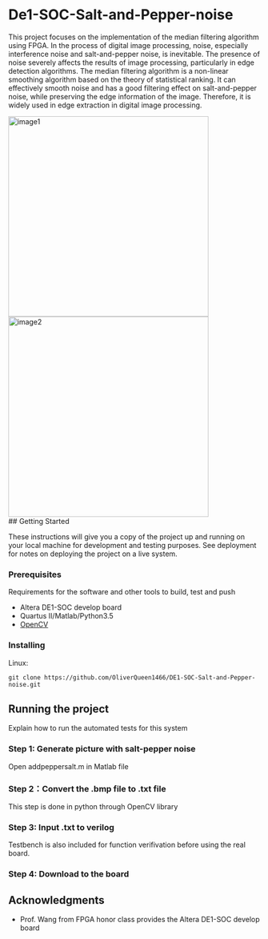 # De1-SOC-Salt-and-Pepper-noise

This project focuses on the implementation of the median filtering algorithm using
FPGA. In the process of digital image processing, noise, especially interference noise
and salt-and-pepper noise, is inevitable. The presence of noise severely affects the
results of image processing, particularly in edge detection algorithms. The median
filtering algorithm is a non-linear smoothing algorithm based on the theory of
statistical ranking. It can effectively smooth noise and has a good filtering effect on
salt-and-pepper noise, while preserving the edge information of the image. Therefore, it is widely used in edge extraction in digital image processing.
<div style="display:inline-block">
  <img src="https://github.com/OliverQueen1466/Storage_Image/blob/main/sallt_pepper/before.png" alt="image1" width="400">
  <img src="https://github.com/OliverQueen1466/Storage_Image/blob/main/sallt_pepper/afterr.png" alt="image2" width="400">
</div>
## Getting Started

These instructions will give you a copy of the project up and running on
your local machine for development and testing purposes. See deployment
for notes on deploying the project on a live system.

### Prerequisites

Requirements for the software and other tools to build, test and push 
- Altera DE1-SOC develop board 
- Quartus II/Matlab/Python3.5
- [OpenCV](https://opencv.org/)

### Installing

Linux: 

    git clone https://github.com/OliverQueen1466/DE1-SOC-Salt-and-Pepper-noise.git

## Running the project

Explain how to run the automated tests for this system

### Step 1: Generate picture with salt-pepper noise

Open addpeppersalt.m in Matlab file 


### Step 2：Convert the .bmp file to .txt file

This step is done in python through OpenCV library

### Step 3: Input .txt to verilog

Testbench is also included for function verifivation before using the real board.

### Step 4: Download to the board 



## Acknowledgments

  - Prof. Wang from FPGA honor class provides the Altera DE1-SOC develop board
